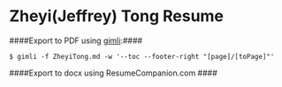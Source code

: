 Zheyi(Jeffrey) Tong Resume
=========
   

####Export to PDF using [gimli](https://github.com/walle/gimli):####
 
	$ gimli -f ZheyiTong.md -w '--toc --footer-right "[page]/[toPage]"'

####Export to docx using ResumeCompanion.com ####
